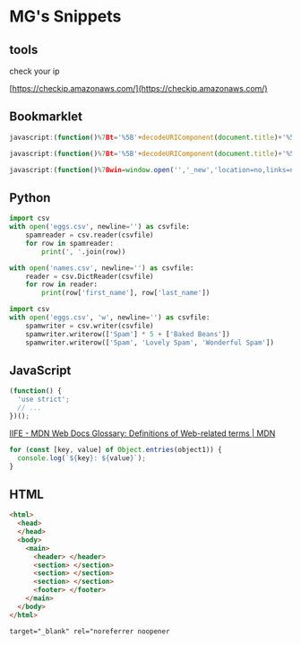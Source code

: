 # MG's Snippets

## tools

check your ip

[https://checkip.amazonaws.com/](https://checkip.amazonaws.com/)

## Bookmarklet

```javascript title="markdown link"
javascript:(function()%7Bt='%5B'+decodeURIComponent(document.title)+'%5D('+decodeURIComponent(window.location.href)+')';win=window.open('','_new','location=no,links=no,scrollbars=no,toolbar=no,width=550,height=150');win.document.write('%3Cform%3E%3Ctextarea%20name=%22a%22%20rows=%225%22%20cols=%2250%22%20onClick=%22javascript:this.form.a.focus();this.form.a.select();%22%3E'+t+'%3C/textarea%3E%3C/form%3E');%7D)()
```

```javascript title="markdown link (strip facebook ads)"
javascript:(function()%7Bt='%5B'+decodeURIComponent(document.title)+'%5D('+decodeURIComponent(window.location.href.split('?fbclid=')[0])+')';win=window.open('','_new','location=no,links=no,scrollbars=no,toolbar=no,width=550,height=150');win.document.write('%3Cform%3E%3Ctextarea%20name=%22a%22%20rows=%225%22%20cols=%2250%22%20onClick=%22javascript:this.form.a.focus();this.form.a.select();%22%3E'+t+'%3C/textarea%3E%3C/form%3E');%7D)()
```

```javascript title="open textarea"
javascript:(function()%7Bwin=window.open('','_new','location=no,links=no,scrollbars=no,toolbar=no,width=800,height=600');win.document.write('%3Cform%3E%3Ctextarea%20rows=%2230%22%20cols=%2280%22%3E%3C/textarea%3E%3C/form%3E');%7D)()
```

## Python

```python title="read csv to row"
import csv
with open('eggs.csv', newline='') as csvfile:
    spamreader = csv.reader(csvfile)
    for row in spamreader:
        print(', '.join(row))
```

```python title="read csv to row dict"
with open('names.csv', newline='') as csvfile:
    reader = csv.DictReader(csvfile)
    for row in reader:
        print(row['first_name'], row['last_name'])
```

```python title="write csv"
import csv
with open('eggs.csv', 'w', newline='') as csvfile:
    spamwriter = csv.writer(csvfile)
    spamwriter.writerow(['Spam'] * 5 + ['Baked Beans'])
    spamwriter.writerow(['Spam', 'Lovely Spam', 'Wonderful Spam'])
```

## JavaScript

```javascript title="IIFE (Immediately Invoked Function Expression)"
(function() {
  'use strict';
  // ...
})();
```
[IIFE - MDN Web Docs Glossary: Definitions of Web-related terms | MDN](https://developer.mozilla.org/en-US/docs/Glossary/IIFE)

```javascript title="iterate object entries"
for (const [key, value] of Object.entries(object1)) {
  console.log(`${key}: ${value}`);
}
```

## HTML

```html title="usual layout structure"
<html>
  <head>
  </head>
  <body>
    <main>
      <header> </header>
      <section> </section>
      <section> </section>
      <section> </section>
      <footer> </footer>
    </main>
  </body>
</html>
```

```html title="link no blank tab"
target="_blank" rel="noreferrer noopener
```
